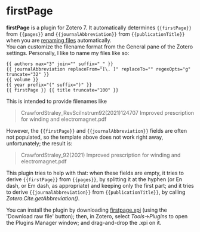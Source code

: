 # firstPage
**firstPage** is a plugin for Zotero 7. It automatically determines
`{{firstPage}}` from `{{pages}}` and `{{journalAbbreviation}}` from `{{publicationTitle}}`
when you are [renaming files](https://www.zotero.org/support/file_renaming) automatically.\
You can customize the filename format from the General pane of the Zotero settings.
Personally, I like to name my files like so:
```
{{ authors max="3" join="" suffix="_" }}
{{ journalAbbreviation replaceFrom="[\. ]" replaceTo="" regexOpts="g" truncate="32" }}
{{ volume }}
{{ year prefix="(" suffix=")" }}
{{ firstPage }} {{ title truncate="100" }}
```
This is intended to provide filenames like

> CrawfordStraley_RevSciInstrum92(2021)124707 Improved prescription for winding and electromagnet.pdf

However, the `{{firstPage}}` and `{{journalAbbreviation}}` fields are often not populated, 
so the template above does not work right away, unfortunately; the result is:

> CrawfordStraley_92(2021) Improved prescription for winding and electromagnet.pdf

This plugin tries to help with that: when these fields are empty,
it tries to derive `{{firstPage}}` from `{{pages}}`, by splitting it at the hyphen
(or En dash, or Em dash, as appropriate) and keeping only the first part;
and it tries to derive `{{journalAbbreviation}}` from `{{publicationTitle}}`,
by calling *Zotero.Cite.getAbbreviation()*.

You can install the plugin by downloading [firstpage.xpi](https://github.com/MischaMegens2/firstPage/tree/main/firstpage.xpi)
(using the 'Download raw file' button);
then, in Zotero, select *Tools*&rarr;*Plugins*
to open the Plugins Manager window;
and drag-and-drop the .xpi on it.
